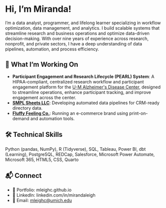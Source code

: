 # Hi, I’m Miranda!
I’m a data analyst, programmer, and lifelong learner specializing in workflow optimization, data management, and analytics. I build scalable systems that streamline research and business operations and optimize data-driven decision-making. With over nine years of experience across research, nonprofit, and private sectors, I have a deep understanding of data pipelines, automation, and process efficiency.

## 🔧 What I’m Working On
- **Participant Engagement and Research Lifecycle (PEARL) System**: A HIPAA-compliant, centralized research workflow and participant engagement platform for the [U-M Alzheimer's Disease Center](https://medresearch.umich.edu/labs-departments/centers/madc/about), designed to streamline operations, enhance participant tracking, and improve engagement across the center.
- **[SMPL Sheets LLC](https://www.smplsheets.com/)**: Developing automated data pipelines for CRM-ready directory data.
- **[Fluffy Feeling Co.](https://fluffyfeelingco.etsy.com)**: Running an e-commerce brand using print-on-demand and automation tools.

## 🛠 Technical Skills
Python (pandas, NumPy), R (Tidyverse), SQL, Tableau, Power BI, dbt (Learning), PostgreSQL, REDCap, Salesforce, Microsoft Power Automate, Microsoft 365, HTML5, CSS, Quarto

## 📬 Connect
- 🔗 Portfolio: mleighc.github.io
- 💼 LinkedIn: linkedin.com/in/mirandaleigh
- 📧 Email: mleighc@umich.edu
